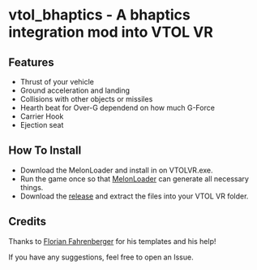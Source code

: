 # vtol_bhaptics - A bhaptics integration mod into VTOL VR
## Features

* Thrust of your vehicle
* Ground acceleration and landing
* Collisions with other objects or missiles
* Hearth beat for Over-G dependend on how much G-Force
* Carrier Hook
* Ejection seat

## How To Install

* Download the MelonLoader and install in on VTOLVR.exe.
* Run the game once so that [MelonLoader](https://melonwiki.xyz/) can generate all necessary things.
* Download the [release](https://github.com/McFredward/vtol_bhaptics/releases/tag/release) and extract the files into your VTOL VR folder.

## Credits
Thanks to [Florian Fahrenberger](https://github.com/floh-bhaptics) for his templates and his help!

If you have any suggestions, feel free to open an Issue.
